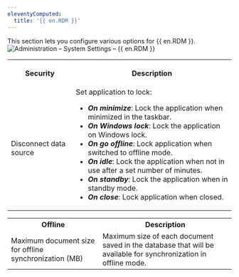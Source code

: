```yaml
---
eleventyComputed:
  title: '{{ en.RDM }}'
---
```

This section lets you configure various options for {{ en.RDM }}.  
![Administration – System Settings – {{ en.RDM }}](https://webdevolutions.azureedge.net/docs/en/server/ServerOp2095.png) 

<table>
	<tr>
		<th>

Security 
		</th>
		<th>
Description 
		</th>
	</tr>
	<tr>
		<td>
Disconnect data source 
		</td>
		<td>
Set application to lock:  

* ***On minimize***: Lock the application when minimized in the taskbar. 
* ***On Windows lock***: Lock the application on Windows lock. 
* ***On go offline***: Lock application when switched to offline mode. 
* ***On idle***: Lock the application when not in use after a set number of minutes. 
* ***On standby***: Lock the application when in standby mode. 
* ***On close***: Lock application when closed. 
		</td>
	</tr>
</table>

<table>
	<tr>
		<th>
Offline 
		</th>
		<th>
Description 
		</th>
	</tr>
	<tr>
		<td>
Maximum document size for offline synchronization (MB) 
		</td>
		<td>
Maximum size of each document saved in the database that will be available for synchronization in offline mode. 
		</td>
	</tr>
</table>
